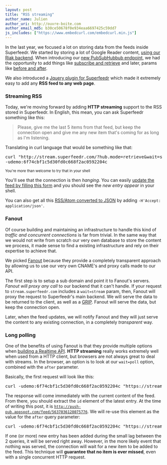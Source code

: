 ```yaml
---
layout: post
title: "RSS streaming"
author_name: Julien
author_uri: http://ouvre-boite.com
author_email_md5: b30ce50678f0e934eaa6697425c59dd7
js_includes: ["https://www.embedcurl.com/embedcurl.min.js"]
---
```


In the last year, we focused a lot on storing data from the feeds inside Superfeedr. We started by storing a lot of Google Reader content, [using our Riak backend](http://blog.superfeedr.com/google-reader-api-riak/). When introducing our [new PubSubHubbub endpoint](http://blog.superfeedr.com/push-endpoint/), we had the opportunity to add things like [subscribe and retrieve](http://blog.superfeedr.com/subscribe-retrieve/) and later, params like [before and after](http://blog.superfeedr.com/retrieve-before-after/). 

We also introduced a [Jquery plugin for Superfeedr](http://blog.superfeedr.com/jquery-superfeedr/) which made it extremely easy to add any **RSS feed to any web page**.

### Streaming RSS

Today, we're moving forward by adding **HTTP streaming** support to the RSS stored in Superfeedr. In English, this mean, you can ask Superfeedr something like this:

> Please, give me the last 5 items from that feed, but keep the connection open and give me any new item that's coming for as long as I'm listening.

Translating in curl language that would be something like that:

<pre class="embedcurl" width="800">curl "http://stream.superfeedr.com/?hub.mode=retrieve&wait=stream&hub.topic=http://push-pub.appspot.com/feed" 
-udemo:6f74cbf1c5d30fd0c668f2ac0592204c</pre>

<small>You're more than welcome to try that in your shell</small>

You'll see that the connection is then *hanging*. You can easily [update the feed by filling this form](http://push-pub.appspot.com/) and you should see the *new entry appear* in your shell.

You can also get all this [RSS/Atom converted to JSON](http://documentation.superfeedr.com/schema.html#json) by adding <code>-H'Accept: application/json'</code>.

### Fanout

Of course building and maintaining an infrastructure to handle this kind of *traffic and concurrent connections* is far from trivial. In the same way that we would not write from scratch our very own database to store the content we process, it made sense to find a existing infrastructure and rely on their expertise to achieve that.

We picked [Fanout](https://fanout.io/) because they provide a completely transparent approach by allowing us to use our very own CNAME's and proxy calls made to our API. 

The first step is to setup a sub domain and point it to Fanout's servers. *Fanout will proxy any call* to our backend that it can't handle. If your request to `stream.superfeedr.com` includes a `wait=stream` param, then, Fanout will proxy the request to Superfeedr's main backend. We will serve the data to be returned to the client, as well as a [GRIP](http://blog.fanout.io/2013/02/10/http-grip-proxy-hold-technique/). Fanout will serve the data, but keep the connection open.

Later, when the feed updates, we will notify Fanout and they will just serve the content to any existing connection, in a completely *transparent* way.

### Long polling

One of the benefits of using Fanout is that they provide multiple options when [building a Realtime API](https://fanout.io/docs/devguide.html#building-a-realtime-api). **HTTP streaming** really works extremely well when used from a HTTP client, but browsers are not always great to deal with streams. In the browser, an option is to look at our <code>wait=poll</code> option, combined with the <code>after</code> parameter.

Basically, the first request will look like this:

<pre class="embedcurl" width="800">curl -udemo:6f74cbf1c5d30fd0c668f2ac0592204c "https://stream.superfeedr.com?hub.mode=retrieve&wait=stream&hub.topic=http%3A%2F%2Fpush-pub.appspot.com%2Ffeed"</pre>

The response will come immediately with the current content of the feed. From there, you should extract the <code>id</code> element of the latest entry. At the time of writing this post, it is <code>http://push-pub.appspot.com/feed/5637036128075776</code>. We will re-use this element as the value for the <code>after</code> query parameter:

<pre class="embedcurl" width="800">curl -udemo:6f74cbf1c5d30fd0c668f2ac0592204c "https://stream.superfeedr.com?format=json&hub.mode=retrieve&wait=poll&after=hhttp%3A%2F%2Fpush-pub.appspot.com%2Ffeed%2F5637036128075776&hub.topic=http%3A%2F%2Fpush-pub.appspot.com%2Ffeed"</pre>

If one (or more) new entry has been added during the small lag between the 2 queries, it will be served right away. However, in the more likely event that nothing was served, the connection will wait for a new item to be added to the feed. This technique will **guarantee that no item is ever missed**, even with a single concurrent HTTP request.




